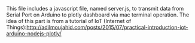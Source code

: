 This file includes a javascript file, named server.js, to transmit data from Serial Port on Arduino to plotly dashboard via mac terminal operation. The idea of this part is from a tutorial of IoT (Internet of Things):http://adilmoujahid.com/posts/2015/07/practical-introduction-iot-arduino-nodejs-plotly/
